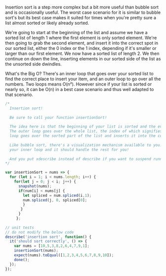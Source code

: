 Insertion sort is a step more complex but a bit more useful than bubble sort and is occasionally useful. The worst case scenario for it is similar to bubble sort's but its best case makes it suited for times when you're pretty sure a list almost sorted or likely already sorted.

We're going to start at the beginning of the list and assume we have a sorted list of length 1 where the first element is only sorted element. We're then going to grab the second element, and insert it into the correct spot in our sorted list, either the 0 index or the 1 index, depending if it's smaller or larger than our first element. We now have a sorted list of length 2. We then continue on down the line, inserting elements in our sorted side of the list as the unsorted side dwindles.

What's the Big O? There's an inner loop that goes over your sorted list to find the correct place to insert your item, and an outer loop to go over all the numbers. Two loops means O(n²). However since if your list is sorted or nearly so, it can be O(n) in a best case scenario and thus well adapted to that scenario.

```js
/*
  Insertion sort!
  
  Be sure to call your function insertionSort!
  
  The idea here is that the beginning of your list is sorted and the everything else is assumed to be an unsorted mess.
  The outer loop goes over the whole list, the index of which signifies where the "sorted" part of the list is. The inner
  loop goes over the sorted part of the list and inserts it into the correct position in the array.
  
  Like bubble sort, there's a visualization mechanism available to you. Just call snapshot(myArray) at the beginning of
  your inner loop and it should handle the rest for you!
  
  And you put xdescribe instead of describe if you want to suspend running the unit tests.  
*/

var insertionSort = nums => {
  for (let i = 1; i < nums.length; i++) {
    for(let j = 0; j < i; j++) {
      snapshot(nums);
      if(num[i] < nums[j] {
        let spliced = num.spliced(i,1);
        num.spliced(j, 0, spliced[0];
        }
       }
      }
     };
     
// unit tests
// do not modify the below code
describe('insertion sort', function() {
  it('should sort correctly', () => {
    var nums = [10,5,3,8,2,6,4,7,9,1];
    insertionSort(nums);
    expect(nums).toEqual([1,2,3,4,5,6,7,8,9,10]);
    done();
  });
});
